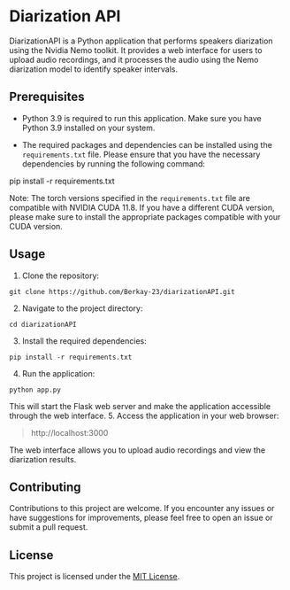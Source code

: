 # Diarization API

DiarizationAPI is a Python application that performs speakers diarization using the Nvidia Nemo toolkit. It provides a
web interface for users to upload audio recordings, and it processes the audio using the Nemo diarization model to
identify speaker intervals.

## Prerequisites

- Python 3.9 is required to run this application. Make sure you have Python 3.9 installed on your system.

- The required packages and dependencies can be installed using the `requirements.txt` file. Please ensure that you have
  the necessary dependencies by running the following command:

pip install -r requirements.txt

Note: The torch versions specified in the `requirements.txt` file are compatible with NVIDIA CUDA 11.8. If you have a
different CUDA version, please make sure to install the appropriate packages compatible with your CUDA version.

## Usage

1. Clone the repository:
```shell
git clone https://github.com/Berkay-23/diarizationAPI.git
```
2. Navigate to the project directory:
```shell
cd diarizationAPI
```
3. Install the required dependencies:
```shell
pip install -r requirements.txt
```
4. Run the application:
```shell
python app.py
```

This will start the Flask web server and make the application accessible through the web interface.
5. Access the application in your web browser:

> http://localhost:3000



The web interface allows you to upload audio recordings and view the diarization results.

## Contributing

Contributions to this project are welcome. If you encounter any issues or have suggestions for improvements, please feel
free to open an issue or submit a pull request.

## License

This project is licensed under the [MIT License](LICENSE).
